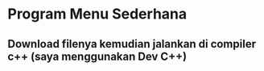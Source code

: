# Program Menu Sederhana

## Download filenya kemudian jalankan di compiler c++ (saya menggunakan Dev C++)
